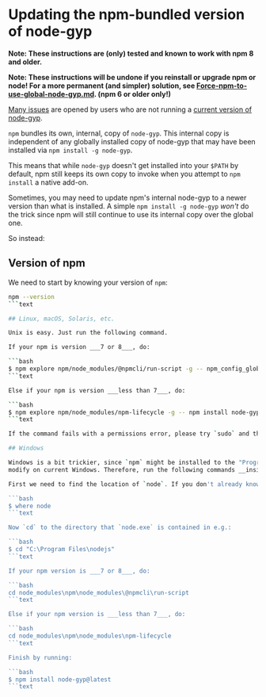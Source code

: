 # Updating the npm-bundled version of node-gyp

**Note: These instructions are (only) tested and known to work with npm 8 and older.**

**Note: These instructions will be undone if you reinstall or upgrade npm or node! For a more permanent (and simpler) solution, see [Force-npm-to-use-global-node-gyp.md](Force-npm-to-use-global-node-gyp.md). (npm 6 or older only!)**

[Many issues](https://github.com/nodejs/node-gyp/issues?q=label%3A"ERR!+node-gyp+-v+<%3D+v9.x.x") are opened by users who are
not running a [current version of node-gyp](https://github.com/nodejs/node-gyp/releases).

`npm` bundles its own, internal, copy of `node-gyp`. This internal copy is independent of any globally installed copy of node-gyp that
may have been installed via `npm install -g node-gyp`.

This means that while `node-gyp` doesn't get installed into your `$PATH` by default, npm still keeps its own copy to invoke when you
attempt to `npm install` a native add-on.

Sometimes, you may need to update npm's internal node-gyp to a newer version than what is installed. A simple `npm install -g node-gyp`
_won't_ do the trick since npm will still continue to use its internal copy over the global one.

So instead:

## Version of npm

We need to start by knowing your version of `npm`:

```bash
npm --version
```text

## Linux, macOS, Solaris, etc.

Unix is easy. Just run the following command.

If your npm is version ___7 or 8___, do:

```bash
$ npm explore npm/node_modules/@npmcli/run-script -g -- npm_config_global=false npm install node-gyp@latest
```text

Else if your npm is version ___less than 7___, do:

```bash
$ npm explore npm/node_modules/npm-lifecycle -g -- npm install node-gyp@latest
```text

If the command fails with a permissions error, please try `sudo` and then the command.

## Windows

Windows is a bit trickier, since `npm` might be installed to the "Program Files" directory, which needs admin privileges in order to
modify on current Windows. Therefore, run the following commands __inside a `cmd.exe` started with "Run as Administrator"__:

First we need to find the location of `node`. If you don't already know the location that `node.exe` got installed to, then run:

```bash
$ where node
```text

Now `cd` to the directory that `node.exe` is contained in e.g.:

```bash
$ cd "C:\Program Files\nodejs"
```text

If your npm version is ___7 or 8___, do:

```bash
cd node_modules\npm\node_modules\@npmcli\run-script
```text

Else if your npm version is ___less than 7___, do:

```bash
cd node_modules\npm\node_modules\npm-lifecycle
```text

Finish by running:

```bash
$ npm install node-gyp@latest
```text
